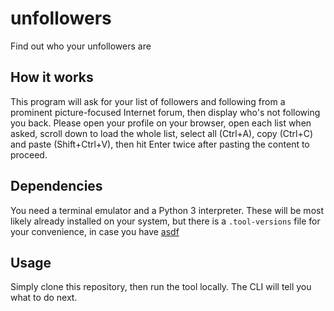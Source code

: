 # unfollowers
Find out who your unfollowers are

## How it works
This program will ask for your list of followers and following from a prominent picture-focused Internet forum, then display who's not following you back. Please open your profile on your browser, open each list when asked, scroll down to load the whole list, select all (Ctrl+A), copy (Ctrl+C) and paste (Shift+Ctrl+V), then hit Enter twice after pasting the content to proceed.

## Dependencies
You need a terminal emulator and a Python 3 interpreter. These will be most likely already installed on your system, but there is a `.tool-versions` file for your convenience, in case you have [asdf](https://asdf-vm.com/)

## Usage
Simply clone this repository, then run the tool locally. The CLI will tell you what to do next.
